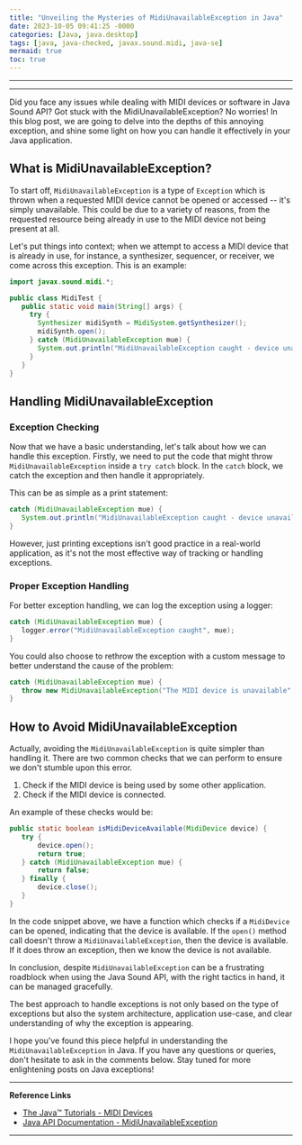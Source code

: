 ```yaml
---
title: "Unveiling the Mysteries of MidiUnavailableException in Java"
date: 2023-10-05 09:41:25 -0000
categories: [Java, java.desktop]
tags: [java, java-checked, javax.sound.midi, java-se]
mermaid: true
toc: true
---
```


---


---

Did you face any issues while dealing with MIDI devices or software in Java Sound API? Got stuck with the MidiUnavailableException? No worries! In this blog post, we are going to delve into the depths of this annoying exception, and shine some light on how you can handle it effectively in your Java application. 

## What is MidiUnavailableException?

To start off, `MidiUnavailableException` is a type of `Exception` which is thrown when a requested MIDI device cannot be opened or accessed -- it's simply unavailable. This could be due to a variety of reasons, from the requested resource being already in use to the MIDI device not being present at all.

Let's put things into context; when we attempt to access a MIDI device that is already in use, for instance, a synthesizer, sequencer, or receiver, we come across this exception. This is an example: 

```java
import javax.sound.midi.*;

public class MidiTest {
   public static void main(String[] args) {
     try {
       Synthesizer midiSynth = MidiSystem.getSynthesizer(); 
       midiSynth.open();
     } catch (MidiUnavailableException mue) {
       System.out.println("MidiUnavailableException caught - device unavailable");
     } 
   }
}
```

## Handling MidiUnavailableException

### Exception Checking

Now that we have a basic understanding, let's talk about how we can handle this exception. Firstly, we need to put the code that might throw `MidiUnavailableException` inside a `try catch` block. In the `catch` block, we catch the exception and then handle it appropriately.

This can be as simple as a print statement:

```java
catch (MidiUnavailableException mue) {
   System.out.println("MidiUnavailableException caught - device unavailable");
}
```

However, just printing exceptions isn't good practice in a real-world application, as it's not the most effective way of tracking or handling exceptions.

### Proper Exception Handling

For better exception handling, we can log the exception using a logger:

```java
catch (MidiUnavailableException mue) {
   logger.error("MidiUnavailableException caught", mue);
}
```

You could also choose to rethrow the exception with a custom message to better understand the cause of the problem:

```java
catch (MidiUnavailableException mue) {
   throw new MidiUnavailableException("The MIDI device is unavailable", mue);
}
```

## How to Avoid MidiUnavailableException

Actually, avoiding the `MidiUnavailableException` is quite simpler than handling it. There are two common checks that we can perform to ensure we don't stumble upon this error.

1. Check if the MIDI device is being used by some other application.
2. Check if the MIDI device is connected.

An example of these checks would be:

```java
public static boolean isMidiDeviceAvailable(MidiDevice device) {
   try {
       device.open();
       return true;
   } catch (MidiUnavailableException mue) {
       return false;
   } finally {
       device.close();
   }
}
```

In the code snippet above, we have a function which checks if a `MidiDevice` can be opened, indicating that the device is available. If the `open()` method call doesn't throw a `MidiUnavailableException`, then the device is available. If it does throw an exception, then we know the device is not available.

In conclusion, despite `MidiUnavailableException` can be a frustrating roadblock when using the Java Sound API, with the right tactics in hand, it can be managed gracefully. 

The best approach to handle exceptions is not only based on the type of exceptions but also the system architecture, application use-case, and clear understanding of why the exception is appearing. 

I hope you've found this piece helpful in understanding the `MidiUnavailableException` in Java. If you have any questions or queries, don't hesitate to ask in the comments below. Stay tuned for more enlightening posts on Java exceptions!

---

**Reference Links**

- [The Java™ Tutorials - MIDI Devices](https://docs.oracle.com/javase/tutorial/sound/MIDI-messages.html)
- [Java API Documentation - MidiUnavailableException](https://docs.oracle.com/en/java/javase/11/docs/api/java.base/javax/sound/midi/MidiUnavailableException.html)

---
